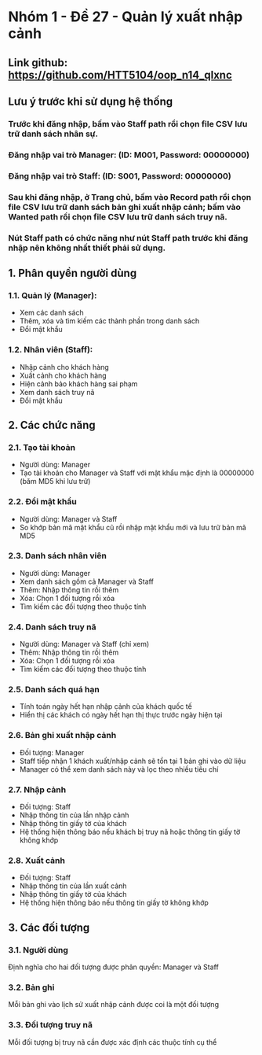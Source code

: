 # Nhóm 1 - Đề 27 - Quản lý xuất nhập cảnh

## Link github: https://github.com/HTT5104/oop_n14_qlxnc

## Lưu ý trước khi sử dụng hệ thống
### Trước khi đăng nhập, bấm vào Staff path rồi chọn file CSV lưu trữ danh sách nhân sự.
### Đăng nhập vai trò Manager: (ID: M001, Password: 00000000)
### Đăng nhập vai trò Staff: (ID: S001, Password: 00000000)
### Sau khi đăng nhập, ở Trang chủ, bấm vào Record path rồi chọn file CSV lưu trữ danh sách bản ghi xuất nhập cảnh; bấm vào Wanted path rồi chọn file CSV lưu trữ danh sách truy nã.
### Nút Staff path có chức năng như nút Staff path trước khi đăng nhập nên không nhất thiết phải sử dụng.

## 1. Phân quyền người dùng

### 1.1. Quản lý (Manager):
- Xem các danh sách
- Thêm, xóa và tìm kiếm các thành phần trong danh sách
- Đổi mật khẩu

### 1.2. Nhân viên (Staff):
- Nhập cảnh cho khách hàng
- Xuất cảnh cho khách hàng
- Hiện cảnh bảo khách hàng sai phạm
- Xem danh sách truy nã
- Đổi mật khẩu

## 2. Các chức năng
### 2.1. Tạo tài khoản
- Người dùng: Manager
- Tạo tài khoản cho Manager và Staff với mật khẩu mặc định là 00000000 (băm MD5 khi lưu trữ)

### 2.2. Đổi mật khẩu
- Người dùng: Manager và Staff
- So khớp bản mã mật khẩu cũ rồi nhập mật khẩu mới và lưu trữ bản mã MD5

### 2.3. Danh sách nhân viên
- Người dùng: Manager
- Xem danh sách gồm cả Manager và Staff
- Thêm: Nhập thông tin rồi thêm
- Xóa: Chọn 1 đối tượng rồi xóa
- Tìm kiếm các đối tượng theo thuộc tính

### 2.4. Danh sách truy nã
- Người dùng: Manager và Staff (chỉ xem)
- Thêm: Nhập thông tin rồi thêm
- Xóa: Chọn 1 đối tượng rồi xóa
- Tìm kiếm các đối tượng theo thuộc tính

### 2.5. Danh sách quá hạn
- Tính toán ngày hết hạn nhập cảnh của khách quốc tế
- Hiển thị các khách có ngày hết hạn thị thực trước ngày hiện tại

### 2.6. Bản ghi xuất nhập cảnh
- Đối tượng: Manager
- Staff tiếp nhận 1 khách xuất/nhập cảnh sẽ tồn tại 1 bản ghi vào dữ liệu
- Manager có thể xem danh sách này và lọc theo nhiều tiêu chí

### 2.7. Nhập cảnh
- Đối tượng: Staff
- Nhập thông tin của lần nhập cảnh
- Nhập thông tin giấy tờ của khách
- Hệ thống hiện thông báo nếu khách bị truy nã hoặc thông tin giấy tờ không khớp

### 2.8. Xuất cảnh
- Đối tượng: Staff
- Nhập thông tin của lần xuất cảnh
- Nhập thông tin giấy tờ của khách
- Hệ thống hiện thông báo nếu thông tin giấy tờ không khớp

## 3. Các đối tượng
### 3.1. Người dùng
Định nghĩa cho hai đối tượng được phân quyền: Manager và Staff

### 3.2. Bản ghi
Mỗi bản ghi vào lịch sử xuất nhập cảnh được coi là một đối tượng

### 3.3. Đối tượng truy nã
Mỗi đối tượng bị truy nã cần được xác định các thuộc tính cụ thể
